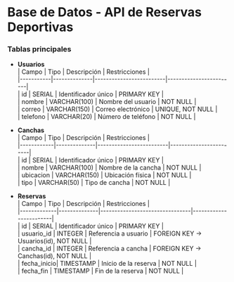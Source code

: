 # Base de Datos - API de Reservas Deportivas

### Tablas principales

- **Usuarios**  
  | Campo     | Tipo         | Descripción             | Restricciones           |  
  |-----------|--------------|-------------------------|------------------------|  
  | id        | SERIAL       | Identificador único     | PRIMARY KEY            |  
  | nombre    | VARCHAR(100) | Nombre del usuario      | NOT NULL               |  
  | correo    | VARCHAR(150) | Correo electrónico      | UNIQUE, NOT NULL       |  
  | telefono  | VARCHAR(20)  | Número de teléfono      | NOT NULL               |  

- **Canchas**  
  | Campo      | Tipo         | Descripción             | Restricciones           |  
  |------------|--------------|-------------------------|------------------------|  
  | id         | SERIAL       | Identificador único     | PRIMARY KEY            |  
  | nombre     | VARCHAR(100) | Nombre de la cancha     | NOT NULL               |  
  | ubicacion  | VARCHAR(150) | Ubicación física        | NOT NULL               |  
  | tipo       | VARCHAR(50)  | Tipo de cancha          | NOT NULL               |  

- **Reservas**  
  | Campo       | Tipo         | Descripción                    | Restricciones           |  
  |-------------|--------------|--------------------------------|------------------------|  
  | id          | SERIAL       | Identificador único            | PRIMARY KEY            |  
  | usuario_id  | INTEGER      | Referencia a usuario           | FOREIGN KEY -> Usuarios(id), NOT NULL |  
  | cancha_id   | INTEGER      | Referencia a cancha            | FOREIGN KEY -> Canchas(id), NOT NULL  |  
  | fecha_inicio| TIMESTAMP    | Inicio de la reserva           | NOT NULL               |  
  | fecha_fin   | TIMESTAMP    | Fin de la reserva              | NOT NULL               | 